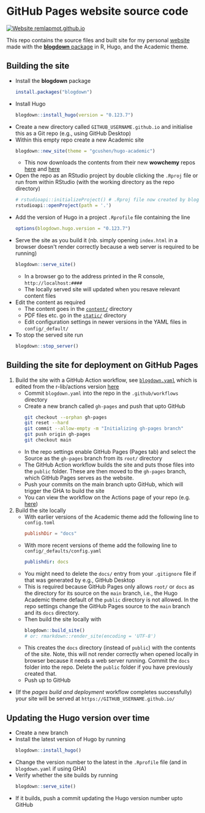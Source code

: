 # GitHub Pages website source code

[![Website remlapmot.github.io](https://img.shields.io/website-up-down-green-red/https/remlapmot.github.io.svg)](https://remlapmot.github.io/)

This repo contains the source files and built site for my personal [website](https://remlapmot.github.io) made with the [**blogdown** package](https://bookdown.org/yihui/blogdown/) in R, Hugo, and the Academic theme.

## Building the site

- Install the **blogdown** package
  ```r
  install.packages("blogdown")
  ```
- Install Hugo
  ```r
  blogdown::install_hugo(version = "0.123.7")
  ```
- Create a new directory called `GITHUB_USERNAME.github.io` and initialise this as a Git repo (e.g., using GitHub Desktop)
- Within this empty repo create a new Academic site
  ```r
  blogdown::new_site(theme = "gcushen/hugo-academic")
  ```
  - This now downloads the contents from their new **wowchemy** repos [here](https://github.com/wowchemy/starter-hugo-academic) and [here](https://github.com/wowchemy/wowchemy-hugo-modules)
- Open the repo as an RStudio project by double clicking the `.Rproj` file or run from within RStudio (with the working directory as the repo directory)
  ```r
  # rstudioapi::initializeProject() # .Rproj file now created by blogdown::new_site()
  rstudioapi::openProject(path = '.')
  ```
- Add the version of Hugo in a project `.Rprofile` file containing the line
  ```r
  options(blogdown.hugo.version = "0.123.7")
  ```
- Serve the site as you build it (nb. simply opening `index.html` in a browser doesn't render correctly because a web server is required to be running)
  ```r
  blogdown::serve_site()
  ```
  - In a browser go to the address printed in the R console, `http://localhost:####`
  - The locally served site will updated when you resave relevant content files
- Edit the content as required
  - The content goes in the [`content/`](content) directory
  - PDF files etc. go in the [`static/`](static) directory
  - Edit configuration settings in newer versions in the YAML files in `config/_default/`
- To stop the served site run
  ```r
  blogdown::stop_server()
  ```

## Building the site for deployment on GitHub Pages

1. Build the site with a GitHub Action workflow, see [`blogdown.yaml`](.github/workflows/blogdown.yaml) which is edited from the r-lib/actions version [here](https://github.com/r-lib/actions/blob/v2-branch/examples/blogdown.yaml)
   - Commit `blogdown.yaml` into the repo in the `.github/workflows` directory
   - Create a new branch called `gh-pages` and push that upto GitHub
     ```bash
     git checkout --orphan gh-pages
     git reset --hard
     git commit --allow-empty -m "Initializing gh-pages branch"
     git push origin gh-pages
     git checkout main
     ```
   - In the repo settings enable GitHub Pages (Pages tab) and select the Source as the `gh-pages` branch from its `root/` directory
   - The GitHub Action workflow builds the site and puts those files into the `public` folder. These are then moved to the `gh-pages` branch, which GitHub Pages serves as the website.
   - Push your commits on the main branch upto GitHub, which will trigger the GHA to build the site
   - You can view the workflow on the Actions page of your repo (e.g. [here](https://github.com/remlapmot/remlapmot.github.io/actions))
2. Build the site locally
   - With earlier versions of the Academic theme add the following line to `config.toml`
     ```toml
     publishDir = "docs"
     ```
   - With more recent versions of theme add the following line to `config/_defaults/config.yaml`
     ```yaml
     publishdir: docs
     ```
   - You might need to delete the `docs/` entry from your `.gitignore` file if that was generated by e.g., GitHub Desktop
   - This is required because GitHub Pages only allows `root/` or `docs` as the directory for its source on the `main` branch, i.e., the Hugo Academic theme default of the `public` directory is not allowed. In the repo settings change the GitHub Pages source to the `main` branch and its `docs` directory.
   - Then build the site locally with
     ```r
     blogdown::build_site()
     # or: rmarkdown::render_site(encoding = 'UTF-8')
     ```
   - This creates the `docs` directory (instead of `public`) with the contents of the site. Note, this will not render correctly when opened locally in browser because it needs a web server running. Commit the `docs` folder into the repo. Delete the `public` folder if you have previously created that.
   - Push up to GitHub

- (If the _pages build and deployment_ workflow completes successfully) your site will be served at `https://GITHUB_USERNAME.github.io/`

## Updating the Hugo version over time

- Create a new branch
- Install the latest version of Hugo by running
  ```r
  blogdown::install_hugo()
  ```
- Change the version number to the latest in the `.Rprofile` file (and in `blogdown.yaml` if using GHA)
- Verify whether the site builds by running
  ```r
  blogdown::serve_site()
  ```
- If it builds, push a commit updating the Hugo version number upto GitHub

